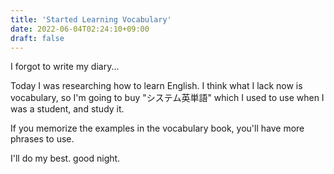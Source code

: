 ```yaml
---
title: 'Started Learning Vocabulary'
date: 2022-06-04T02:24:10+09:00
draft: false
---
```


I forgot to write my diary...

Today I was researching how to learn English.
I think what I lack now is vocabulary, so I'm going to buy "システム英単語" which I used to use when I was a student, and study it.

If you memorize the examples in the vocabulary book, you'll have more phrases to use.

I'll do my best. good night.
